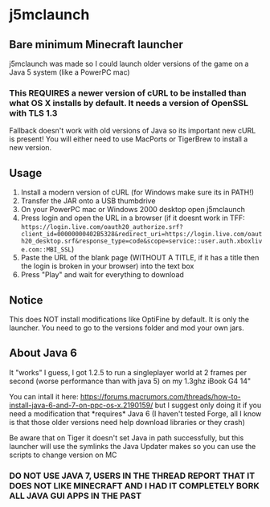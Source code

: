 # j5mclaunch
## Bare minimum Minecraft launcher

j5mclaunch was made so I could launch older versions of the game on a Java 5 system (like a PowerPC mac)

### This REQUIRES a newer version of cURL to be installed than what OS X installs by default. It needs a version of OpenSSL with TLS 1.3

Fallback doesn't work with old versions of Java so its important new cURL is present! You will either need to use MacPorts or TigerBrew to install a new version.

## Usage
1. Install a modern version of cURL (for Windows make sure its in PATH!)
2. Transfer the JAR onto a USB thumbdrive
3. On your PowerPC mac or Windows 2000 desktop open j5mclaunch
4. Press login and open the URL in a browser (if it doesnt work in TFF: `https://login.live.com/oauth20_authorize.srf?client_id=00000000402B5328&redirect_uri=https://login.live.com/oauth20_desktop.srf&response_type=code&scope=service::user.auth.xboxlive.com::MBI_SSL`)
5. Paste the URL of the blank page (WITHOUT A TITLE, if it has a title then the login is broken in your browser) into the text box
6. Press "Play" and wait for everything to download

## Notice

This does NOT install modifications like OptiFine by default. It is only the launcher. You need to go to the versions folder and mod your own jars.


## About Java 6

It "works" I guess, I got 1.2.5 to run a singleplayer world at 2 frames per second (worse performance than with java 5) on my 1.3ghz iBook G4 14"

You can intall it here: https://forums.macrumors.com/threads/how-to-install-java-6-and-7-on-ppc-os-x.2190159/ but I suggest only doing it if you need a modification that \*requires\* Java 6 (I haven't tested Forge, all I know is that those older versions need help download libraries or they crash)

Be aware that on Tiger it doesn't set Java in path successfully, but this launcher will use the symlinks the Java Updater makes so you can use the scripts to change version on MC

### DO NOT USE JAVA 7, USERS IN THE THREAD REPORT THAT IT DOES NOT LIKE MINECRAFT AND I HAD IT COMPLETELY BORK ALL JAVA GUI APPS IN THE PAST
